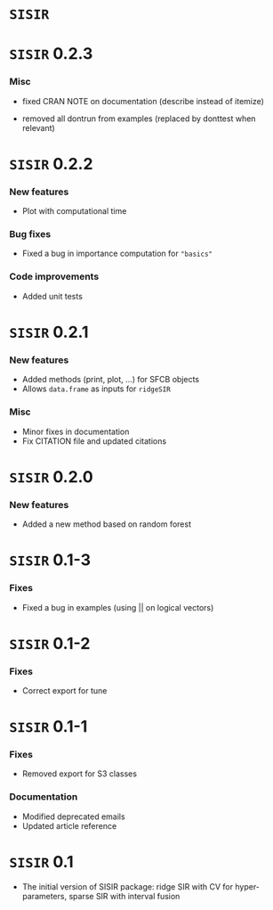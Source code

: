 # `SISIR`

`SISIR` 0.2.3
===============

### Misc

* fixed CRAN NOTE on documentation (describe instead of itemize)

* removed all dontrun from examples (replaced by donttest when relevant)


`SISIR` 0.2.2
===============

### New features

* Plot with computational time

### Bug fixes

* Fixed a bug in importance computation for `"basics"`

### Code improvements

* Added unit tests


`SISIR` 0.2.1
===============

### New features

* Added methods (print, plot, ...) for SFCB objects
* Allows `data.frame` as inputs for `ridgeSIR`

### Misc

* Minor fixes in documentation
* Fix CITATION file and updated citations

`SISIR` 0.2.0
===============

### New features

* Added a new method based on random forest

`SISIR` 0.1-3
===============

### Fixes

* Fixed a bug in examples (using || on logical vectors)

`SISIR` 0.1-2
===============

### Fixes

* Correct export for tune

`SISIR` 0.1-1
===============

### Fixes

* Removed export for S3 classes

### Documentation

* Modified deprecated emails
* Updated article reference

`SISIR` 0.1
===============

* The initial version of SISIR package: ridge SIR with CV for hyper-parameters,
sparse SIR with interval fusion
